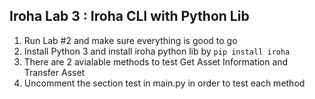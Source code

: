 ## Iroha Lab 3 : Iroha CLI with Python Lib

1. Run Lab #2 and make sure everything is good to go
2. Install Python 3 and install iroha python lib by ```pip install iroha```
3. There are 2 avialable methods to test Get Asset Information and Transfer Asset
4. Uncomment the section test in main.py in order to test each method